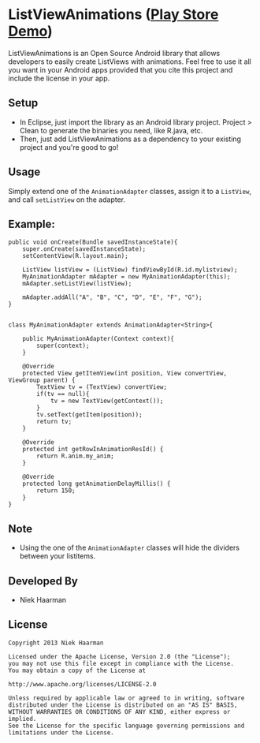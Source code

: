 ListViewAnimations ([Play Store Demo][1])
===========

ListViewAnimations is an Open Source Android library that allows developers to easily create ListViews with animations.
Feel free to use it all you want in your Android apps provided that you cite this project and include the license in your app.

Setup
-----
* In Eclipse, just import the library as an Android library project. Project > Clean to generate the binaries 
you need, like R.java, etc.
* Then, just add ListViewAnimations as a dependency to your existing project and you're good to go!

Usage
-----
Simply extend one of the `AnimationAdapter` classes, assign it to a `ListView`, and call `setListView` on the adapter.

Example:
-----

	public void onCreate(Bundle savedInstanceState){
		super.onCreate(savedInstanceState);
		setContentView(R.layout.main);
		
		ListView listView = (ListView) findViewById(R.id.mylistview);
		MyAnimationAdapter mAdapter = new MyAnimationAdapter(this);
		mAdapter.setListView(listView);

		mAdapter.addAll("A", "B", "C", "D", "E", "F", "G"); 
	}
	
	
	class MyAnimationAdapter extends AnimationAdapter<String>{
	
		public MyAnimationAdapter(Context context){
			super(context);
		}
		
		@Override
		protected View getItemView(int position, View convertView, ViewGroup parent) {
			TextView tv = (TextView) convertView;
			if(tv == null){
				tv = new TextView(getContext());
			}
			tv.setText(getItem(position));
			return tv;
		}
		
		@Override
		protected int getRowInAnimationResId() {
			return R.anim.my_anim;
		}

		@Override
		protected long getAnimationDelayMillis() {
			return 150;
		}
	}
	
Note
-----
* Using the one of the `AnimationAdapter` classes will hide the dividers between your listitems.

Developed By
-----
* Niek Haarman

License
-----

	Copyright 2013 Niek Haarman

	Licensed under the Apache License, Version 2.0 (the "License");
	you may not use this file except in compliance with the License.
	You may obtain a copy of the License at

	http://www.apache.org/licenses/LICENSE-2.0

	Unless required by applicable law or agreed to in writing, software
	distributed under the License is distributed on an "AS IS" BASIS,
	WITHOUT WARRANTIES OR CONDITIONS OF ANY KIND, either express or implied.
	See the License for the specific language governing permissions and
	limitations under the License.

 [1]: https://play.google.com/store/apps/details?id=com.haarman.listviewanimations